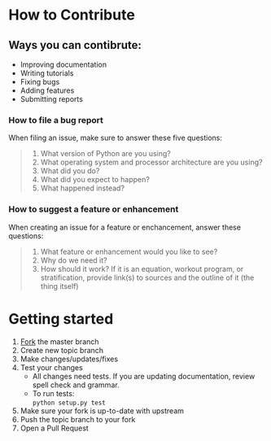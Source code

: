 # How to Contribute
## Ways you can contibrute:
- Improving documentation
- Writing tutorials
- Fixing bugs
- Adding features
- Submitting reports


### How to file a bug report
When filing an issue, make sure to answer these five questions:

> 1. What version of Python are you using?
> 2. What operating system and processor architecture are you using?
> 3. What did you do?
> 4. What did you expect to happen?
> 5. What happened instead?


### How to suggest a feature or enhancement
When creating an issue for a feature or enchancement, answer these questions:

> 1. What feature or enhancement would you like to see?
> 2. Why do we need it? 
> 3. How should it work? If it is an equation, workout program, or stratification, provide link(s) to sources and the outline of it (the thing itself)


# Getting started
1. [Fork](https://docs.github.com/en/github/getting-started-with-github/for-a-repo) the master branch
2. Create new topic branch
3. Make changes/updates/fixes
4. Test your changes
    - All changes need tests. If you are updating documentation, review spell check and grammar.
    - To run tests:    
    `python setup.py test`
5. Make sure your fork is up-to-date with upstream
6. Push the topic branch to your fork
7. Open a Pull Request 
